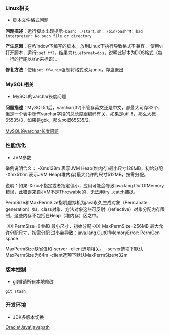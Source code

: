 
### Linux相关

* 脚本文件格式问题

**问题描述**：运行脚本出现提示`-bash: ./start.sh: /bin/bash^M: bad interpreter: No such file or directory`

**产生原因**：在Window下编写的脚本，放到Linux下执行导致格式不兼容。
使用vi打开脚本，运行`:set ff?`，结果为`fileformat=dos`，说明此脚本为DOS格式（每一行的行尾以\r\n来标识）。

**修复方法**：使用`set ff=unix`强制将格式改为unix，存盘退出



### MySQL相关

* MySQL的varchar长度问题

**问题描述**：MySQL5.1后，varchar(32)不管存英文还是中文，都最大可存32个，但是一个表中所有varchar字段的总长度跟编码有关，如果是utf-8，那么大概65535/3，如果是gbk，那么大概65535/2.

[MySQL的varchar长度问题](http://blog.csdn.net/longyulu/article/details/7863737)


### 性能优化

* JVM参数

举例说明含义：
-Xms128m 
表示JVM Heap(堆内存)最小尺寸128MB，初始分配
-Xmx512m 
表示JVM Heap(堆内存)最大允许的尺寸512MB，按需分配。

说明：如果-Xmx不指定或者指定偏小，应用可能会导致java.lang.OutOfMemory错误，此错误来自JVM不是Throwable的，无法用try...catch捕捉。

PermSize和MaxPermSize指明虚拟机为java永久生成对象（Permanate generation）如，class对象、方法对象这些可反射（reflective）对象分配内存限制，这些内存不包括在Heap（堆内存）区之中。

-XX:PermSize=64MB 最小尺寸，初始分配
-XX:MaxPermSize=256MB 最大允许分配尺寸，按需分配
过小会导致：java.lang.OutOfMemoryError: PermGen space

MaxPermSize缺省值和-server -client选项相关。
-server选项下默认MaxPermSize为64m
-client选项下默认MaxPermSize为32m
 
### 版本控制

* git撤销所有本地修改

`git stash`

### 开发环境

* JDK多版本切换

[Oracle\Java\javapath](http://www.tuicool.com/articles/Q7Rnyuy)
